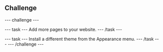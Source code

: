 ## Challenge

--- challenge ---

--- task ---
Add more pages to your website.
--- /task ---

--- task ---
Install a different theme from the Appearance menu.
--- /task ---
--- /challenge ---

